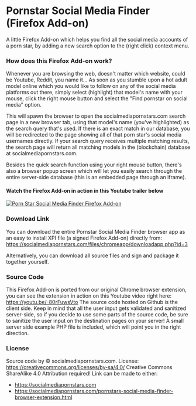# Pornstar Social Media Finder (Firefox Add-on)
A little Firefox Add-on which helps you find all the social media accounts of a porn star, by adding a new search option to the (right click) context menu.

### How does this Firefox Add-on work?
Whenever you are browsing the web, doesn't matter which website, could be Youtube, Reddit, you name it... As soon as you stumble upon a hot adult model online which you would like to follow on any of the social media platforms out there, simply select (highlight) that model's name with your mouse, click the right mouse button and select the "Find pornstar on social media" option.

This will spawn the browser to open the socialmediapornstars.com search page in a new browser tab, using that model's name (you've highlighted) as the search query that's used. If there is an exact match in our database, you will be redirected to the page showing all of that porn star's social media usernames directly.
If your search query receives multiple matching results, the search page will return all matching models in the (blockchain) database at socialmediapornstars.com.

Besides the quick search function using your right mouse button, there's also a browser popup screen which will let you easily search through the entire server-side database (this is an embedded page through an iframe).

#### Watch the Firefox Add-on in action in this Youtube trailer below
[![Porn Star Social Media Finder Firefox Add-on](http://img.youtube.com/vi/IO82wv-gF9o/0.jpg)](http://www.youtube.com/watch?v=IO82wv-gF9o "Pornstar Social Media Finder Firefox Add-on - Trailer Video")

### Download Link
You can download the entire Pornstar Social Media Finder browser app as an easy to install XPI file (a signed Firefox Add-on) directly from: https://socialmediapornstars.com/files/chromeapp/downloadapp.php?id=3

Alternatively, you can download all source files and sign and package it together yourself.

### Source Code
This Firefox Add-on is ported from our original Chrome browser extension, you can see the extension in action on this Youtube video right here: https://youtu.be/-80rFuwsVto 
The source code hosted on Github is the client side. Keep in mind that all the user input gets validated and sanitized server-side, so if you decide to use some parts of the source code, be sure to sanitize the user input on the destination pages on your server! A small server side example PHP file is included, which will point you in the right direction.

### License
Source code by © socialmediapornstars.com.
License: https://creativecommons.org/licenses/by-sa/4.0/
Creative Commons ShareAlike 4.0
Attribution required! Link can be made to either:
- https://socialmediapornstars.com
- https://socialmediapornstars.com/pornstars-social-media-finder-browser-extension.html
